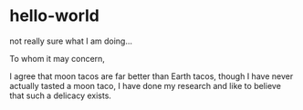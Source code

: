 # hello-world
not really sure what I am doing...

To whom it may concern,

I agree that moon tacos are far better than Earth tacos, though I have never actually
tasted a moon taco, I have done my research and like to believe that such a delicacy exists.
